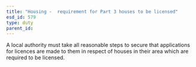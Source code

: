 ```yaml
---
title: "Housing -  requirement for Part 3 houses to be licensed"
esd_id: 579
type: duty
parent_id:  
---
```


A local authority must take all reasonable steps to secure that applications for licences are made to them in respect of houses in their area which are required to be licensed. 

